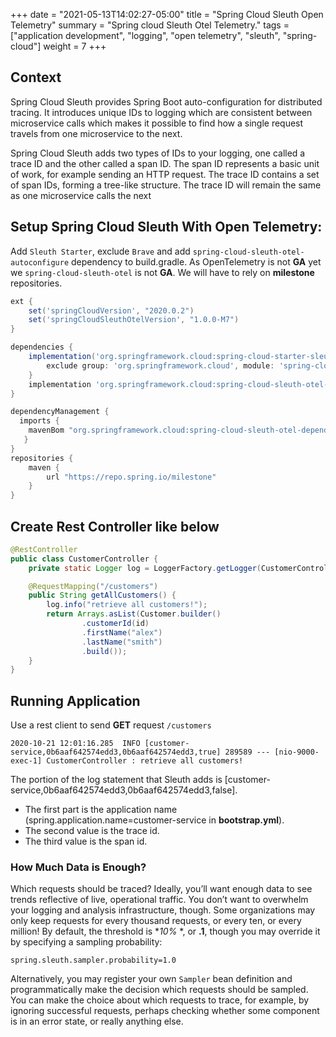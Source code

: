 +++
date = "2021-05-13T14:02:27-05:00"
title = "Spring Cloud Sleuth Open Telemetry"
summary = "Spring cloud Sleuth Otel Telemetry."
tags = ["application development", "logging", "open telemetry", "sleuth", "spring-cloud"]
weight = 7
+++

## Context
Spring Cloud Sleuth provides Spring Boot auto-configuration for distributed tracing.
It introduces unique IDs to logging which are consistent between microservice calls which makes it possible to find how a single request travels from one microservice to the next.

Spring Cloud Sleuth adds two types of IDs to your logging, one called a trace ID and the other called a span ID. The span ID represents a basic unit of work, for example sending an HTTP request. The trace ID contains a set of span IDs, forming a tree-like structure. 
The trace ID will remain the same as one microservice calls the next

## Setup Spring Cloud Sleuth With Open Telemetry:

Add `Sleuth Starter`, exclude `Brave` and add `spring-cloud-sleuth-otel-autoconfigure` dependency to build.gradle. 
As OpenTelemetry is not **GA** yet we `spring-cloud-sleuth-otel` is not **GA**. We will have to rely on **milestone**
repositories.   

```groovy
ext {
    set('springCloudVersion', "2020.0.2")
    set('springCloudSleuthOtelVersion', "1.0.0-M7")
}

dependencies {
    implementation('org.springframework.cloud:spring-cloud-starter-sleuth') {
        exclude group: 'org.springframework.cloud', module: 'spring-cloud-sleuth-brave'
    }
    implementation 'org.springframework.cloud:spring-cloud-sleuth-otel-autoconfigure'
}

dependencyManagement {
  imports {
    mavenBom "org.springframework.cloud:spring-cloud-sleuth-otel-dependencies:${springCloudSleuthOtelVersion}"
   }
}
repositories {
    maven {
        url "https://repo.spring.io/milestone"
    }
}
```

## Create Rest Controller like below

```java
@RestController
public class CustomerController {
    private static Logger log = LoggerFactory.getLogger(CustomerController.class);

    @RequestMapping("/customers")
    public String getAllCustomers() {
        log.info("retrieve all customers!");
        return Arrays.asList(Customer.builder()
                .customerId(id)
                .firstName("alex")
                .lastName("smith")
                .build());
    }
}
```

## Running Application
Use a rest client to send **GET** request `/customers`
```shell
2020-10-21 12:01:16.285  INFO [customer-service,0b6aaf642574edd3,0b6aaf642574edd3,true] 289589 --- [nio-9000-exec-1] CustomerController : retrieve all customers!
```
The portion of the log statement that Sleuth adds is [customer-service,0b6aaf642574edd3,0b6aaf642574edd3,false].
* The first part is the application name (spring.application.name=customer-service in **bootstrap.yml**). 
* The second value is the trace id. 
* The third value is the span id. 

### How Much Data is Enough?
Which requests should be traced? Ideally, you’ll want enough data to see trends reflective of live, operational traffic. You don’t want to overwhelm your logging and analysis infrastructure, though. Some organizations may only keep requests for every thousand requests, or every ten, or every million!
By default, the threshold is **10%* *, or **.1**, though you may override it by specifying a sampling probability:

```properties
spring.sleuth.sampler.probability=1.0
```

Alternatively, you may register your own `Sampler` bean definition and programmatically make the decision 
which requests should be sampled. You can make the choice about which requests to trace, for example, 
by ignoring successful requests, perhaps checking whether some component is in an error state, or really anything else.
